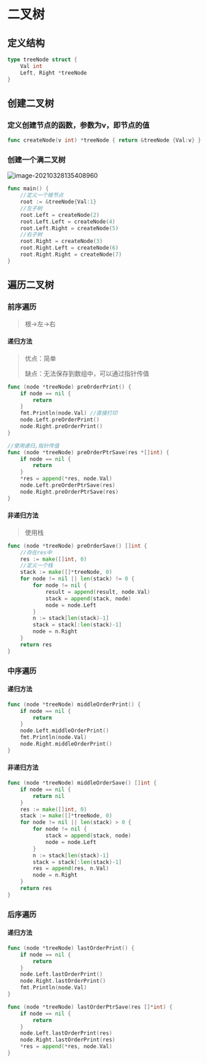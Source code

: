 # 二叉树

## 定义结构

```go
type treeNode struct {
    Val int
    Left, Right *treeNode
}
```

## 创建二叉树

### 定义创建节点的函数，参数为v，即节点的值

```go
func createNode(v int) *treeNode { return &treeNode {Val:v} }
```

### 创建一个满二叉树

![image-20210328135408960](http://picture.nj-jay.com/image-20210328135408960.png)

```go
func main() {
    //定义一个根节点
    root := &treeNode{Val:1}
    //左子树
    root.Left = createNode(2)
    root.Left.Left = createNode(4)
    root.Left.Right = createNode(5)
    //右子树
    root.Right = createNode(3)
    root.Right.Left = createNode(6)
    root.Right.Right = createNode(7)
}
```

## 遍历二叉树

### 前序遍历

> 根->左->右

#### 递归方法

> 优点：简单
>
> 缺点：无法保存到数组中，可以通过指针传值

```go
func (node *treeNode) preOrderPrint() {
	if node == nil {
		return
	}
	fmt.Println(node.Val) //直接打印
	node.Left.preOrderPrint()
	node.Right.preOrderPrint()
}
```

```go
//使用递归,指针传值
func (node *treeNode) preOrderPtrSave(res *[]int) {
	if node == nil {
		return
	}
	*res = append(*res, node.Val)
	node.Left.preOrderPtrSave(res)
	node.Right.preOrderPtrSave(res)
}
```

#### 非递归方法

> 使用栈

```go
func (node *treeNode) preOrderSave() []int {
    //存在res中
    res := make([]int, 0)
    //定义一个栈
    stack := make([]*treeNode, 0)
    for node != nil || len(stack) != 0 {
        for node != nil {
            result = append(result, node.Val)
            stack = append(stack, node)
            node = node.Left
        }
        n := stack[len(stack)-1]
        stack = stack[:len(stack)-1]
        node = n.Right
    }
    return res
}
```

### 中序遍历

#### 递归方法

```go
func (node *treeNode) middleOrderPrint() {
    if node == nil {
        return
    }
    node.Left.middleOrderPrint()
    fmt.Println(node.Val)
    node.Right.middleOrderPrint()
}
```

#### 非递归方法

```go
func (node *treeNode) middleOrderSave() []int {
	if node == nil {
		return nil
	}
	res := make([]int, 0)
	stack := make([]*treeNode, 0)
	for node != nil || len(stack) > 0 {
		for node != nil {
			stack = append(stack, node)
			node = node.Left
		}
		n := stack[len(stack)-1]
		stack = stack[:len(stack)-1]
		res = append(res, n.Val)
		node = n.Right
	}
	return res
}
```

### 后序遍历

#### 递归方法

```go
func (node *treeNode) lastOrderPrint() {
    if node == nil {
        return
    }
    node.Left.lastOrderPrint()
    node.Right.lastOrderPrint()
    fmt.Println(node.Val)
}
```

```go
func (node *treeNode) lastOrderPtrSave(res []*int) {
    if node == nil {
        return
    }
    node.Left.lastOrderPrint(res)
    node.Right.lastOrderPrint(res)
    *res = append(*res, node.Val)
}
```

